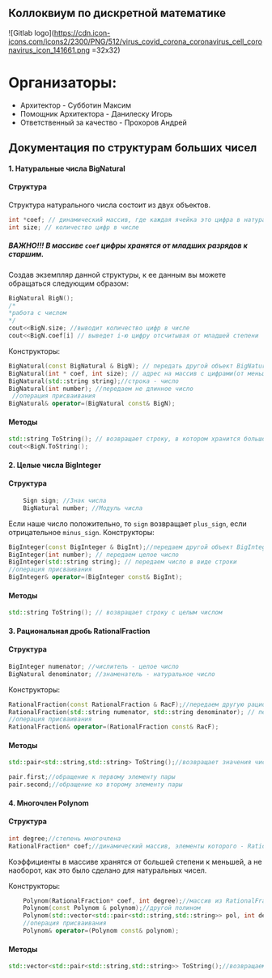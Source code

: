## Коллоквиум по дискретной математике
![Gitlab logo](https://cdn.icon-icons.com/icons2/2300/PNG/512/virus_covid_corona_coronavirus_cell_coronavirus_icon_141661.png =32x32)
# Организаторы: 
- Архитектор - Субботин Максим
- Помощник Архитектора - Данилеску Игорь
- Ответственный за качество - Прохоров Андрей
##  **Документация по структурам больших чисел**
####  **1. Натуральные числа** BigNatural
#### **Структура**
Структура натурального числа состоит из двух объектов.
```cpp
int *coef; // динамический массив, где каждая ячейка это цифра в натуральном большом числе
int size; // количество цифр в числе
```
##### **ВАЖНО!!!** **В массиве `coef` цифры хранятся от младших разрядов к старшим.**

Создав экземпляр данной структуры, к ее данным вы можете обращаться следующим образом:
```cpp
BigNatural BigN();
/*
*работа с числом
*/
cout<<BigN.size; //выводит количество цифр в числе
cout<<BigN.coef[i] // выведет i-ю цифру отсчитывая от младшей степени
```
Конструкторы:
```cpp
BigNatural(const BigNatural & BigN); // передать другой объект BigNatural
BigNatural(int * coef, int size); // адрес на массив с цифрами(от меньшего разряда к большему), количество цифр
BigNatural(std::string string);//строка - число
BigNatural(int number); //передаем не длинное число
 //операция присваивания
BigNatural& operator=(BigNatural const& BigN);
```
#### **Методы**
```cpp
std::string ToString(); // возвращает строку, в котором хранится большое число
cout<<BigN.ToString();
```

####  **2. Целые числа** BigInteger
#### **Структура**
```cpp
    Sign sign; //Знак числа
    BigNatural number; //Модуль числа
```
Если наше число положительно, то `sign` возвращает `plus_sign`, если отрицательное `minus_sign`.
Конструкторы:
```cpp
BigInteger(const BigInteger & BigInt);//передаем другой объект BigInteger
BigInteger(int number); // передаем целое число
BigInteger(std::string string); // передаем число в виде строки
//операция присваивания
BigInteger& operator=(BigInteger const& BigInt);
```
#### **Методы**
```cpp
std::string ToString(); // возвращает строку с целым числом
```
####  **3. Рациональная дробь** RationalFraction
#### **Структура**
```cpp
BigInteger numenator; //числитель - целое число
BigNatural denominator; //знаменатель - натуральное число
```
Конструкторы:
```cpp
RationalFraction(const RationalFraction & RacF);//передаем другую рациональную дробь
RationalFraction(std::string numenator, std::string denominator); // передаем два string - числитель и знаменатель
//операция присваивания
RationalFraction& operator=(RationalFraction const& RacF);
```
#### **Методы**
```cpp
std::pair<std::string,std::string> ToString();//возвращает значения числителя и знаменателя с помощью конструктора pair.
```
```cpp
pair.first;//обращение к первому элементу пары
pair.second;//обращение ко второму элементу пары
```
####  **4. Многочлен** Polynom
#### **Структура**
```cpp
int degree;//степень многочлена
RationalFraction* coef;//динамический массив, элементы которого - RationalFraction т.к. коэффициенты многочлена - это рациональные дроби
```
Коэффициенты в массиве хранятся от большей степени к меньшей, а не наоборот, как это было сделано для натуральных чисел.

Конструкторы:
```cpp
    Polynom(RationalFraction* coef, int degree);//массив из RationalFraction, степень многочлена
    Polynom(const Polynom & polynom);//другой полином
    Polynom(std::vector<std::pair<std::string,std::string>> pol, int degree);//есть возможность задать многочлен как вектор пар числителя и знаменателя
    //операция присваивания
    Polynom& operator=(Polynom const& polynom);
```
#### **Методы**
```cpp
std::vector<std::pair<std::string,std::string>> ToString();//возвращаем векторы пар числителя и знаменателя, последний элемент вектора - пара <"end","end">, для того, чтобы понять, до какого элемента делать вывод.
```
               
